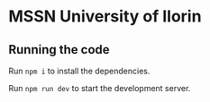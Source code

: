 
  # MSSN University of Ilorin

 

  ## Running the code

  Run `npm i` to install the dependencies.

  Run `npm run dev` to start the development server.
  